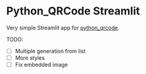 # Python_QRCode Streamlit

Very simple Streamlit app for [python_qrcode](https://github.com/lincolnloop/python-qrcode/tree/main).

TODO:

- [ ] Multiple generation from list
- [ ] More styles
- [ ] Fix embedded image
